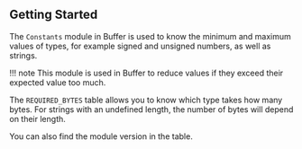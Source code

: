 ## Getting Started

The `Constants` module in Buffer is used to know the minimum and maximum values of types,
for example signed and unsigned numbers, as well as strings.

!!! note
    This module is used in Buffer to reduce values if they exceed their expected value too much.

The `REQUIRED_BYTES` table allows you to know which type takes how many bytes.
For strings with an undefined length, the number of bytes will depend on their length.

You can also find the module version in the table.